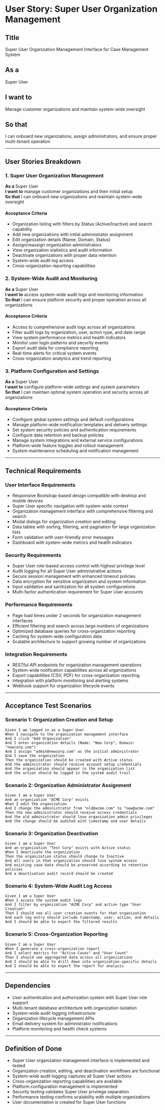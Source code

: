 # User Story: Super User Organization Management

## Title
Super User Organization Management Interface for Case Management System

## As a
Super User

## I want to
Manage customer organizations and maintain system-wide oversight

## So that
I can onboard new organizations, assign administrators, and ensure proper multi-tenant operation

---

## User Stories Breakdown

### 1. Super User Organization Management

**As a** Super User  
**I want to** manage customer organizations and their initial setup  
**So that** I can onboard new organizations and maintain system-wide oversight

#### Acceptance Criteria
- Organization listing with filters by Status (Active/Inactive) and search capability
- Add new organizations with initial administrator assignment
- Edit organization details (Name, Domain, Status)
- Assign/reassign organization administrators
- View organization statistics and audit information
- Deactivate organizations with proper data retention
- System-wide audit log access
- Cross-organization reporting capabilities

### 2. System-Wide Audit and Monitoring

**As a** Super User  
**I want to** access system-wide audit logs and monitoring information  
**So that** I can ensure platform security and proper operation across all organizations

#### Acceptance Criteria
- Access to comprehensive audit logs across all organizations
- Filter audit logs by organization, user, action type, and date range
- View system performance metrics and health indicators
- Monitor user login patterns and security events
- Export audit data for compliance reporting
- Real-time alerts for critical system events
- Cross-organization analytics and trend reporting

### 3. Platform Configuration and Settings

**As a** Super User  
**I want to** configure platform-wide settings and system parameters  
**So that** I can maintain optimal system operation and security across all organizations

#### Acceptance Criteria
- Configure global system settings and default configurations
- Manage platform-wide notification templates and delivery settings
- Set system security policies and authentication requirements
- Configure data retention and backup policies
- Manage system integrations and external service configurations
- Platform-wide feature toggles and rollout management
- System maintenance scheduling and notification management

---

## Technical Requirements

### User Interface Requirements
- Responsive Bootstrap-based design compatible with desktop and mobile devices
- Super User specific navigation with system-wide context
- Organization management interface with comprehensive filtering and search
- Modal dialogs for organization creation and editing
- Data tables with sorting, filtering, and pagination for large organization lists
- Form validation with user-friendly error messages
- Dashboard with system-wide metrics and health indicators

### Security Requirements
- Super User role-based access control with highest privilege level
- Audit logging for all Super User administrative actions
- Secure session management with enhanced timeout policies
- Data encryption for sensitive organization and system information
- Input validation and sanitization for all system configurations
- Multi-factor authentication requirement for Super User accounts

### Performance Requirements
- Page load times under 2 seconds for organization management interfaces
- Efficient filtering and search across large numbers of organizations
- Optimized database queries for cross-organization reporting
- Caching for system-wide configuration data
- Scalable architecture to support growing number of organizations

### Integration Requirements
- RESTful API endpoints for organization management operations
- System-wide notification capabilities across all organizations
- Export capabilities (CSV, PDF) for cross-organization reporting
- Integration with platform monitoring and alerting systems
- Webhook support for organization lifecycle events

---

## Acceptance Test Scenarios

### Scenario 1: Organization Creation and Setup
```
Given I am logged in as a Super User
When I navigate to the organization management interface
And I click "Add Organization"
And I enter organization details (Name: "New Corp", Domain: "newcorp.com")
And I assign "admin@newcorp.com" as the initial administrator
And I save the organization
Then the organization should be created with Active status
And the administrator should receive account setup credentials
And the organization should appear in the organization list
And the action should be logged in the system audit trail
```

### Scenario 2: Organization Administrator Assignment
```
Given I am a Super User
And an organization "ACME Corp" exists
When I edit the organization
And I change the administrator from "old@acme.com" to "new@acme.com"
Then the new administrator should receive access credentials
And the old administrator should lose organization admin privileges
And the change should be audited with timestamp and user details
```

### Scenario 3: Organization Deactivation
```
Given I am a Super User
And an organization "Test Corp" exists with Active status
When I deactivate the organization
Then the organization status should change to Inactive
And all users in that organization should lose system access
And existing case data should be preserved according to retention policies
And a deactivation audit record should be created
```

### Scenario 4: System-Wide Audit Log Access
```
Given I am a Super User
When I access the system audit logs
And I filter by organization "ACME Corp" and action type "User Creation"
Then I should see all user creation events for that organization
And each log entry should include timestamp, user, action, and details
And I should be able to export the filtered results
```

### Scenario 5: Cross-Organization Reporting
```
Given I am a Super User
When I generate a cross-organization report
And I select metrics for "Active Cases" and "User Count"
Then I should see aggregated data across all organizations
And I should be able to drill down into organization-specific details
And I should be able to export the report for analysis
```

---

## Dependencies
- User authentication and authorization system with Super User role support
- Multi-tenant database architecture with organization isolation
- System-wide audit logging infrastructure
- Organization lifecycle management APIs
- Email delivery system for administrator notifications
- Platform monitoring and health check systems

---

## Definition of Done
- Super User organization management interface is implemented and tested
- Organization creation, editing, and deactivation workflows are functional
- System-wide audit logging captures all Super User actions
- Cross-organization reporting capabilities are available
- Platform configuration management is implemented
- Security testing validates Super User privilege separation
- Performance testing confirms scalability with multiple organizations
- User documentation is created for Super User functions
